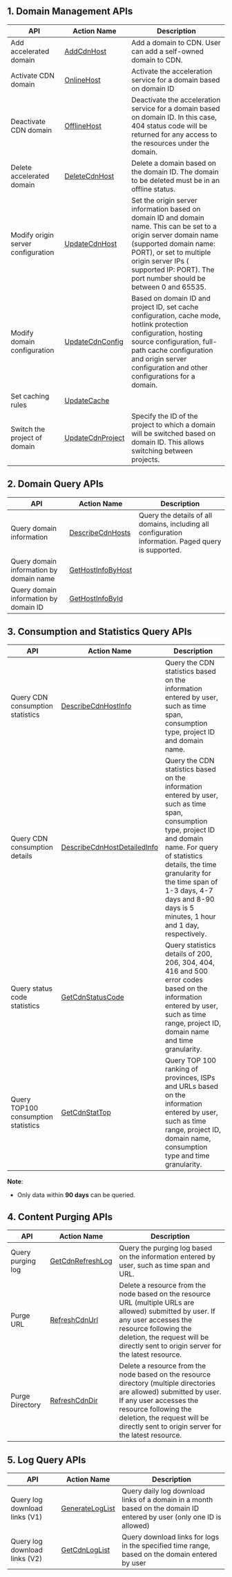 ## 1. Domain Management APIs

| API      | Action Name                              | Description                                     |
| --------- | ---------------------------------------- | ---------------------------------------- |
| Add accelerated domain    | [AddCdnHost](https://cloud.tencent.com/doc/api/231/1406) | Add a domain to CDN. User can add a self-owned domain to CDN.              |
| Activate CDN domain | [OnlineHost](https://cloud.tencent.com/doc/api/231/1402) | Activate the acceleration service for a domain based on domain ID                     |
| Deactivate CDN domain | [OfflineHost](https://cloud.tencent.com/doc/api/231/1403) | Deactivate the acceleration service for a domain based on domain ID. In this case, 404 status code will be returned for any access to the resources under the domain.                      |
| Delete accelerated domain | [DeleteCdnHost](https://cloud.tencent.com/doc/api/231/1396) | Delete a domain based on the domain ID. The domain to be deleted must be in an offline status. |
| Modify origin server configuration | [UpdateCdnHost](https://cloud.tencent.com/doc/api/231/1397) | Set the origin server information based on domain ID and domain name. This can be set to a origin server domain name (supported domain name: PORT), or set to multiple origin server IPs ( supported IP: PORT). The port number should be between 0 and 65535.|
| Modify domain configuration    | [UpdateCdnConfig](https://cloud.tencent.com/doc/api/231/3933) | Based on domain ID and project ID, set cache configuration, cache mode, hotlink protection configuration, hosting source configuration, full-path cache configuration and origin server configuration and other configurations for a domain.|
| Set caching rules    | [UpdateCache](https://cloud.tencent.com/doc/api/231/3934) | |Set caching rules for a domain based on domain ID.                      |
| Switch the project of domain  | [UpdateCdnProject](https://cloud.tencent.com/doc/api/231/3935) | Specify the ID of the project to which a domain will be switched based on domain ID. This allows switching between projects.          |

## 2. Domain Query APIs

| API      | Action Name                              | Description                                     |
| -------------- | ---------------------------------------- | -------------------------------- |
| Query domain information         | [DescribeCdnHosts](https://cloud.tencent.com/doc/api/231/3937) | Query the details of all domains, including all configuration information. Paged query is supported.      |
| Query domain information by domain name     | [GetHostInfoByHost](https://cloud.tencent.com/doc/api/231/3938) | |Query the details of domain by domain name. Querying by multiple domain names at a time is supported.         |
| Query domain information by domain ID    | [GetHostInfoById](https://cloud.tencent.com/doc/api/231/3939) | |Query the details of domain by domain ID. Querying by multiple domain IDs at a time is supported.         |

## 3. Consumption and Statistics Query APIs

| API      | Action Name                              | Description                                     |
| ------------ | ---------------------------------------- | ---------------------------------------- |
| Query CDN consumption statistics    | [DescribeCdnHostInfo](https://cloud.tencent.com/doc/api/231/3941) | Query the CDN statistics based on the information entered by user, such as time span, consumption type, project ID and domain name. |
| Query CDN consumption details    | [DescribeCdnHostDetailedInfo](https://cloud.tencent.com/doc/api/231/3942) | Query the CDN statistics based on the information entered by user, such as time span, consumption type, project ID and domain name. For query of statistics details, the time granularity for the time span of 1-3 days, 4-7 days and 8-90 days is 5 minutes, 1 hour and 1 day, respectively.|
| Query status code statistics      | [GetCdnStatusCode](https://cloud.tencent.com/doc/api/231/3943) | Query statistics details of 200, 206, 304, 404, 416 and 500 error codes based on the information entered by user, such as time range, project ID, domain name and time granularity.|
| Query TOP100 consumption statistics      | [GetCdnStatTop](https://cloud.tencent.com/doc/api/231/3944) | Query TOP 100 ranking of provinces, ISPs and URLs  based on the information entered by user, such as time range, project ID, domain name, consumption type and time granularity.|


**Note**:

+ Only data within **90 days** can be queried.


## 4. Content Purging APIs

| API      | Action Name                              | Description                                     |
| ------ | ---------------------------------------- | ---------------------------------------- |
| Query purging log    | [GetCdnRefreshLog](https://cloud.tencent.com/doc/api/231/3948)| Query the purging log based on the information entered by user, such as time span and URL. |
| Purge URL | [RefreshCdnUrl](https://cloud.tencent.com/doc/api/231/3946) | Delete a resource from the node based on the resource URL (multiple URLs are allowed) submitted by user. If any user accesses the resource following the deletion, the request will be directly sent to origin server for the latest resource. |
| Purge Directory | [RefreshCdnDir](https://cloud.tencent.com/doc/api/231/3947) | Delete a resource from the node based on the resource directory (multiple directories are allowed) submitted by user. If any user accesses the resource following the deletion, the request will be directly sent to origin server for the latest resource. |


## 5. Log Query APIs

| API          | Action Name                              | Description                                   |
| ------------ | ---------------------------------------- | -------------------------------------- |
| Query log download links (V1) | [GenerateLogList](https://cloud.tencent.com/doc/api/231/3950) | Query daily log download links of a domain in a month based on the domain ID entered by user (only one ID is allowed) |
| Query log download links (V2) | [GetCdnLogList](https://cloud.tencent.com/document/product/228/8087) | Query download links for logs in the specified time range, based on the domain entered by user              |







